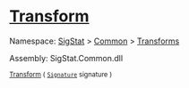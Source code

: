 # [Transform](./Trim-100663722.md)

Namespace: [SigStat]() > [Common](./../../README.md) > [Transforms](./../README.md)

Assembly: SigStat.Common.dll

<sub>[Transform](./Trim-100663722.md) ( [`Signature`](./../../Signature.md) signature )         </sub>
